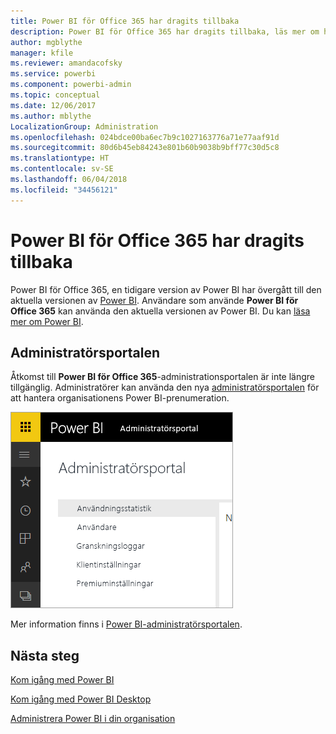 ```yaml
---
title: Power BI för Office 365 har dragits tillbaka
description: Power BI för Office 365 har dragits tillbaka, läs mer om hur du använder och administrerar dagens Power BI.
author: mgblythe
manager: kfile
ms.reviewer: amandacofsky
ms.service: powerbi
ms.component: powerbi-admin
ms.topic: conceptual
ms.date: 12/06/2017
ms.author: mblythe
LocalizationGroup: Administration
ms.openlocfilehash: 024bdce00ba6ec7b9c1027163776a71e77aaf91d
ms.sourcegitcommit: 80d6b45eb84243e801b60b9038b9bff77c30d5c8
ms.translationtype: HT
ms.contentlocale: sv-SE
ms.lasthandoff: 06/04/2018
ms.locfileid: "34456121"
---
```

# <a name="power-bi-for-office-365-is-retired"></a>Power BI för Office 365 har dragits tillbaka
Power BI för Office 365, en tidigare version av Power BI har övergått till den aktuella versionen av [Power BI](https://powerbi.microsoft.com). Användare som använde **Power BI för Office 365** kan använda den aktuella versionen av Power BI. Du kan [läsa mer om Power BI](service-get-started.md).

## <a name="the-admin-portal"></a>Administratörsportalen
Åtkomst till **Power BI för Office 365**-administrationsportalen är inte längre tillgänglig. Administratörer kan använda den nya [administratörsportalen](https://app.powerbi.com/admin-portal) för att hantera organisationens Power BI-prenumeration.

![](media/service-admin-o365portal-retired/powerbi-admin-landing-page.png)

Mer information finns i [Power BI-administratörsportalen](service-admin-portal.md).

## <a name="next-steps"></a>Nästa steg
[Kom igång med Power BI](service-get-started.md)

[Kom igång med Power BI Desktop](desktop-getting-started.md)

[Administrera Power BI i din organisation](service-admin-administering-power-bi-in-your-organization.md)
